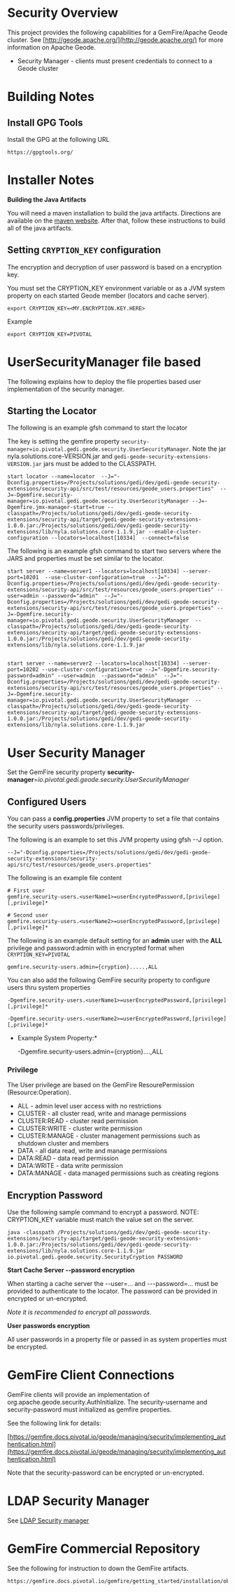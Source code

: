# Security Overview

This project provides the following capabilities for a GemFire/Apache Geode cluster.
See [http://geode.apache.org/](http://geode.apache.org/) for more information on Apache Geode.


*  Security Manager - clients must present credentials to connect to a Geode cluster



# Building Notes

## Install GPG Tools

Install the GPG at the following URL

	https://gpgtools.org/

# Installer Notes

**Building the Java Artifacts**

You will need a maven installation to build the java artifacts.  Directions
are available on the [maven website](http://maven.apache.org/download.cgi). After that, 
follow these instructions to build all of the java artifacts.


## Setting `CRYPTION_KEY` configuration

The encryption and decryption of user password is based on a encryption key.

You must set the CRYPTION_KEY environment variable or as a JVM system property on each started Geode member (locators and cache server).
   
	export CRYPTION_KEY=<MY.ENCRYPTION.KEY.HERE>
	
Example

	export CRYPTION_KEY=PIVOTAL
  
# UserSecurityManager file based

The following explains how to deploy the file properties based user implementation of the
security manager.

 
## Starting the Locator

The following is an example gfsh command to start the locator


The key is setting the gemfire property `security-manager=io.pivotal.gedi.geode.security.UserSecurityManager`. Note the jar nyla.solutions.core-VERSION.jar and `gedi-geode-security-extensions-VERSION.jar` jars must be added to the CLASSPATH.
 
	start locator --name=locator  --J="-Dconfig.properties=/Projects/solutions/gedi/dev/gedi-geode-security-extensions/security-api/src/test/resources/geode_users.properties"  --J=-Dgemfire.security-manager=io.pivotal.gedi.geode.security.UserSecurityManager --J=-Dgemfire.jmx-manager-start=true --classpath=/Projects/solutions/gedi/dev/gedi-geode-security-extensions/security-api/target/gedi-geode-security-extensions-1.0.0.jar:/Projects/solutions/gedi/dev/gedi-geode-security-extensions/lib/nyla.solutions.core-1.1.9.jar --enable-cluster-configuration --locators=localhost[10334]  --connect=false
	
The following is an example gfsh command to start two servers where the JARS and properties must be set similar to the locator.
	
	start server --name=server1 --locators=localhost[10334] --server-port=10201  --use-cluster-configuration=true  --J="-Dconfig.properties=/Projects/solutions/gedi/dev/gedi-geode-security-extensions/security-api/src/test/resources/geode_users.properties" --user=admin --password="admin"  --J="-Dconfig.properties=/Projects/solutions/gedi/dev/gedi-geode-security-extensions/security-api/src/test/resources/geode_users.properties" --J=-Dgemfire.security-manager=io.pivotal.gedi.geode.security.UserSecurityManager  --classpath=/Projects/solutions/gedi/dev/gedi-geode-security-extensions/security-api/target/gedi-geode-security-extensions-1.0.0.jar:/Projects/solutions/gedi/dev/gedi-geode-security-extensions/lib/nyla.solutions.core-1.1.9.jar
	
	
	start server --name=server2 --locators=localhost[10334] --server-port=10202 --use-cluster-configuration=true --J="-Dgemfire.security-password=admin" --user=admin  --password="admin"  --J="-Dconfig.properties=/Projects/solutions/gedi/dev/gedi-geode-security-extensions/security-api/src/test/resources/geode_users.properties" --J=-Dgemfire.security-manager=io.pivotal.gedi.geode.security.UserSecurityManager  --classpath=/Projects/solutions/gedi/dev/gedi-geode-security-extensions/security-api/target/gedi-geode-security-extensions-1.0.0.jar:/Projects/solutions/gedi/dev/gedi-geode-security-extensions/lib/nyla.solutions.core-1.1.9.jar
	

# User Security Manager

Set the GemFire security property **security-manager**=*io.pivotal.gedi.geode.security.UserSecurityManager* 
		
## Configured Users


You can pass a **config.properties** JVM property to set a file that contains the security users passwords/privileges.

The following is an example to set this JVM property using gfsh --J option.


	--J="-Dconfig.properties=/Projects/solutions/gedi/dev/gedi-geode-security-extensions/security-api/src/test/resources/geode_users.properties"

The following is an example file content

	# First user
	gemfire.security-users.<userName1>=userEncryptedPassword,[privilege] [,privilege]* 
	
	# Second user
	gemfire.security-users.<userName2>=userEncryptedPassword,[privilege] [,privilege]* 


The following is an example default setting for an **admin** user with the **ALL** privilege and password:admin with in encrypted format when  `CRYPTION_KEY=PIVOTAL`

	gemfire.security-users.admin={cryption}.....,ALL


You can also add the following GemFire security property to configure users thru system properties

	-Dgemfire.security-users.<userName1>=userEncryptedPassword,[privilege] [,privilege]* 
	
	-Dgemfire.security-users.<userName2>=userEncryptedPassword,[privilege] [,privilege]* 
	
* Example System Property:*

	 -Dgemfire.security-users.admin={cryption}....,ALL
	 
	 

### Privilege

The User privilege are based on the GemFire ResourePermission (Resource:Operation).

- ALL - admin level user access with no restrictions
- CLUSTER - all cluster read, write and manage permissions
- CLUSTER:READ - cluster read permission
- CLUSTER:WRITE - cluster write permission
- CLUSTER:MANAGE - cluster management permissions such as shutdown cluster and members
- DATA - all data read, write and manage permissions
- DATA:READ - data read permission
- DATA:WRITE - data write permission
- DATA:MANAGE - data managed permissions such as creating regions


## Encryption Password

Use the following sample command to encrypt a password. NOTE: CRYPTION_KEY variable must match the value set on the server.

	java -classpath /Projects/solutions/gedi/dev/gedi-geode-security-extensions/security-api/target/gedi-geode-security-extensions-1.0.0.jar:/Projects/solutions/gedi/dev/gedi-geode-security-extensions/lib/nyla.solutions.core-1.1.9.jar io.pivotal.gedi.geode.security.SecurityCryption PASSWORD


**Start Cache Server --password encryption**

When starting a cache server the --user=... and ---password=... must be provided to authenticate to the locator. The password can be provided in encrypted or un-encrypted. 

*Note it is recommended to encrypt all passwords*.

**User passwords encryption** 

All user passwords in a property file or passed in as system properties must be encrypted.
		

# GemFire Client Connections

GemFire clients will provide an implementation of org.apache.geode.security.AuthInitialize.
The security-username and security-password must initialized as gemfire properties.

See the following link for details:

[https://gemfire.docs.pivotal.io/geode/managing/security/implementing_authentication.html](https://gemfire.docs.pivotal.io/geode/managing/security/implementing_authentication.html)


Note that the security-password can be encrypted or un-encrypted.


# LDAP Security Manager

See [LDAP Security manager](README_LDAP_SecurityMgr.md)

 
# GemFire Commercial Repository


See the following for instruction to down the GemFire artifacts.

	https://gemfire.docs.pivotal.io/gemfire/getting_started/installation/obtain_gemfire_maven.html
	
